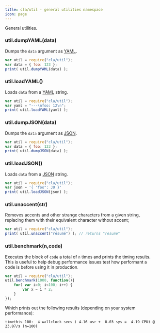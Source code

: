 ```yaml
---
title: cla/util - general utilities namespace
icon: page
---
```


General utilities.

### util.dumpYAML(data)

Dumps the `data` argument as [YAML](concepts/yaml).

```javascript
var util = require("cla/util");
var data = { foo: 123 };
print( util.dumpYAML(data) );
```

### util.loadYAML()

Loads `data` from a [YAML](concepts/yaml) string.

```javascript
var util = require("cla/util");
var yaml = "---\nfoo: 12\n";
print( util.loadYAML(yaml) );
```

### util.dumpJSON(data)

Dumps the `data` argument as [JSON](https://en.wikipedia.org/wiki/JSON).

```javascript
var util = require("cla/util");
var data = { foo: 123 };
print( util.dumpJSON(data) );
```

### util.loadJSON()

Loads `data` from a [JSON](https://en.wikipedia.org/wiki/JSON) string.

```javascript
var util = require("cla/util");
var json = '{ "foo": 30 }'
print( util.loadJSON(json) );
```

### util.unaccent(str)

Removes accents and other strange characters from a given string,
replacing them with their equivalent character without accent;

```javascript
var util = require("cla/util");
print( util.unaccent("résumé") ); // returns "resume"
```

### util.benchmark(n,code)

Executes the block of `code` a total of `n` times and prints the
timing results. This is useful to help debug performance issues
test how performant a code is before using it in production.

```javascript
var util = require("cla/util");
util.benchmark(1000, function(){
    for( var i=0; i<100; i++) {
        var x = i * 2;
    }
});
```

Which prints out the following results (depending on your system performance):

`timethis 100:  4 wallclock secs ( 4.16 usr +  0.03 sys =  4.19 CPU) @ 23.87/s (n=100)`

